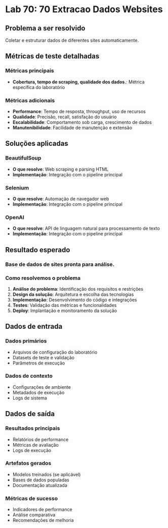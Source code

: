 # Lab 70: 70 Extracao Dados Websites

## Problema a ser resolvido

Coletar e estruturar dados de diferentes sites automaticamente.

## Métricas de teste detalhadas

### Métricas principais
- **Cobertura, tempo de scraping, qualidade dos dados.**: Métrica específica do laboratório

### Métricas adicionais
- **Performance**: Tempo de resposta, throughput, uso de recursos
- **Qualidade**: Precisão, recall, satisfação do usuário
- **Escalabilidade**: Comportamento sob carga, crescimento de dados
- **Manutenibilidade**: Facilidade de manutenção e extensão

## Soluções aplicadas

### BeautifulSoup
- **O que resolve**: Web scraping e parsing HTML
- **Implementação**: Integração com o pipeline principal

### Selenium
- **O que resolve**: Automação de navegador web
- **Implementação**: Integração com o pipeline principal

### OpenAI
- **O que resolve**: API de linguagem natural para processamento de texto
- **Implementação**: Integração com o pipeline principal

## Resultado esperado

### Base de dados de sites pronta para análise.

### Como resolvemos o problema
1. **Análise do problema**: Identificação dos requisitos e restrições
2. **Design da solução**: Arquitetura e escolha das tecnologias
3. **Implementação**: Desenvolvimento do código e integrações
4. **Testes**: Validação das métricas e funcionalidades
5. **Deploy**: Implantação e monitoramento da solução

## Dados de entrada

### Dados primários
- Arquivos de configuração do laboratório
- Datasets de teste e validação
- Parâmetros de execução

### Dados de contexto
- Configurações de ambiente
- Metadados de execução
- Logs de sistema

## Dados de saída

### Resultados principais
- Relatórios de performance
- Métricas de avaliação
- Logs de execução

### Artefatos gerados
- Modelos treinados (se aplicável)
- Bases de dados populadas
- Documentação atualizada

### Métricas de sucesso
- Indicadores de performance
- Análise comparativa
- Recomendações de melhoria
